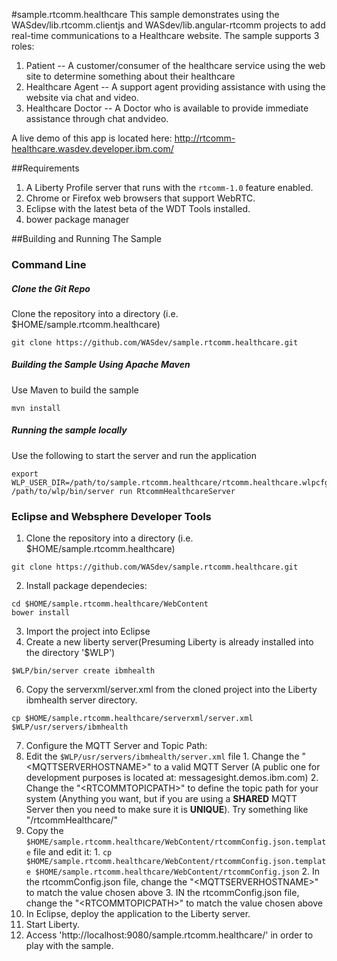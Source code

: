 #sample.rtcomm.healthcare
This sample demonstrates using the WASdev/lib.rtcomm.clientjs and WASdev/lib.angular-rtcomm projects to add real-time communications to a Healthcare website. The sample supports 3 roles:

1.  Patient -- A customer/consumer of the healthcare service using the web site to determine something about their healthcare
2.  Healthcare Agent -- A support agent providing assistance with using the website via chat and video.
3.  Healthcare Doctor -- A Doctor who is available to provide immediate assistance through chat andvideo.

A live demo of this app is located here:  http://rtcomm-healthcare.wasdev.developer.ibm.com/

##Requirements

1.  A Liberty Profile server that runs with the `rtcomm-1.0` feature enabled.
2.  Chrome or Firefox web browsers that support WebRTC.
3.  Eclipse with the latest beta of the WDT Tools installed.
4.  bower package manager

##Building and Running The Sample

### Command Line

##### Clone the Git Repo
Clone the repository into a directory (i.e. $HOME/sample.rtcomm.healthcare)

```
git clone https://github.com/WASdev/sample.rtcomm.healthcare.git
```
##### Building the Sample Using Apache Maven

Use Maven to build the sample

```
mvn install
```

<!-- In order to run the sample a valid installation of liberty is needed:

+ If you have a local WAS Liberty Installation you can specify the path:

```
mvn install -Pwlp-install -Dwlp.install.dir=/path/to/installed/wlp
```

+ Specify a licensed version of Liberty that can be downloaded by the liberty-maven-plugin

The current developer license can be found at the bottom of the
```
mvn install -Pwlp-download -Dwlp.license=<license code>
``` -->
##### Running the sample locally

Use the following to start the server and run the application

```
export WLP_USER_DIR=/path/to/sample.rtcomm.healthcare/rtcomm.healthcare.wlpcfg
/path/to/wlp/bin/server run RtcommHealthcareServer
```
### Eclipse and Websphere Developer Tools







1. Clone the repository into a directory (i.e. $HOME/sample.rtcomm.healthcare)

  ```
  git clone https://github.com/WASdev/sample.rtcomm.healthcare.git
  ```
2. Install package dependecies:

  ```
  cd $HOME/sample.rtcomm.healthcare/WebContent
  bower install
  ```
3. Import the project into Eclipse
4. Create a new liberty server(Presuming Liberty is already installed into the directory '$WLP')

  ```
  $WLP/bin/server create ibmhealth
  ```
6.  Copy the serverxml/server.xml from the cloned project into the Liberty ibmhealth server directory.

  ```
  cp $HOME/sample.rtcomm.healthcare/serverxml/server.xml $WLP/usr/servers/ibmhealth
  ```
7. Configure the MQTT Server and Topic Path:
  1.  Edit the `$WLP/usr/servers/ibmhealth/server.xml` file
    1.  Change the "\<MQTTSERVERHOSTNAME\>" to a valid MQTT Server (A public one for development purposes is located at: messagesight.demos.ibm.com)
    2.  Change the "\<RTCOMMTOPICPATH\>" to define the topic path for your system (Anything you want, but if you are using a **SHARED** MQTT Server then you need to make sure it is **UNIQUE**).
      Try something like "/rtcommHealthcare<somerandomnumber>/"
  2.  Copy the  `$HOME/sample.rtcomm.healthcare/WebContent/rtcommConfig.json.template` file and edit it:
    1.  `cp $HOME/sample.rtcomm.healthcare/WebContent/rtcommConfig.json.template $HOME/sample.rtcomm.healthcare/WebContent/rtcommConfig.json`
    2.  In the rtcommConfig.json file, change the "\<MQTTSERVERHOSTNAME\>" to match the value chosen above
    3.  IN the rtcommConfig.json file, change the "\<RTCOMMTOPICPATH\>" to match the value chosen above
8.  In Eclipse, deploy the application to the Liberty server.
9.  Start Liberty.
10.  Access 'http://localhost:9080/sample.rtcomm.healthcare/' in order to play with the sample.
